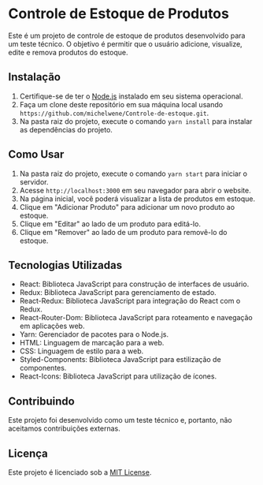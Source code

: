 # Controle de Estoque de Produtos

Este é um projeto de controle de estoque de produtos desenvolvido para um teste técnico. O objetivo é permitir que o usuário adicione, visualize, edite e remova produtos do estoque.

## Instalação

1. Certifique-se de ter o [Node.js](https://nodejs.org/) instalado em seu sistema operacional.
2. Faça um clone deste repositório em sua máquina local usando `https://github.com/michelwene/Controle-de-estoque.git`.
3. Na pasta raiz do projeto, execute o comando `yarn install` para instalar as dependências do projeto.

## Como Usar

1. Na pasta raiz do projeto, execute o comando `yarn start` para iniciar o servidor.
2. Acesse `http://localhost:3000` em seu navegador para abrir o website.
3. Na página inicial, você poderá visualizar a lista de produtos em estoque.
4. Clique em "Adicionar Produto" para adicionar um novo produto ao estoque.
5. Clique em "Editar" ao lado de um produto para editá-lo.
6. Clique em "Remover" ao lado de um produto para removê-lo do estoque.

## Tecnologias Utilizadas

- React: Biblioteca JavaScript para construção de interfaces de usuário.
- Redux: Biblioteca JavaScript para gerenciamento de estado.
- React-Redux: Biblioteca JavaScript para integração do React com o Redux.
- React-Router-Dom: Biblioteca JavaScript para roteamento e navegação em aplicações web.
- Yarn: Gerenciador de pacotes para o Node.js.
- HTML: Linguagem de marcação para a web.
- CSS: Linguagem de estilo para a web.
- Styled-Components: Biblioteca JavaScript para estilização de componentes.
- React-Icons: Biblioteca JavaScript para utilização de ícones.

## Contribuindo

Este projeto foi desenvolvido como um teste técnico e, portanto, não aceitamos contribuições externas.

## Licença

Este projeto é licenciado sob a [MIT License](https://opensource.org/licenses/MIT).
